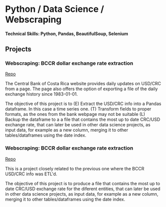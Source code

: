 # Python / Data Science / Webscraping

#### Technical Skills: Python, Pandas, BeautifulSoup, Selenium


## Projects

### Webscraping: BCCR dollar exchange rate extraction
[Repo](https://github.com/lemilosm/bccr_dollar_exch_rate_hist_webscr)

The Central Bank of Costa Rica website provides daily updates on USD/CRC from a page.
The page also offers the option of exporting a file of the daily exchange history since 1983-01-01.

The objective of this project is to 
(E) Extract the USD/CRC info into a Pandas dataframe.  In this case a time series one.
(T) Transform fields to proper formats, as the ones from the bank webpage may not be suitable
(L) Backup the dataframe to a a file that contains the most up to date CRC/USD exchange rate, that can later be used in other data science projects, as input data, for example as a new column, merging it to other tables/dataframes using the date index.

<!-- ![sample image](/assets/img/example.jpeg) -->


### Webscraping: BCCR dollar exchange rate extraction
[Repo](https://github.com/lemilosm/bccr_dol_exc_entities_rate_history_webscraping)

This is a project closely related to the previous one where the BCCR USD/CRC info was ETL'd.

The objective of this project is to produce a file that contains the most up to date CRC/USD exchange rate for the diferent entities, that can later be used in other data science projects, as input data, for example as a new column, merging it to other tables/dataframes using the date index.
